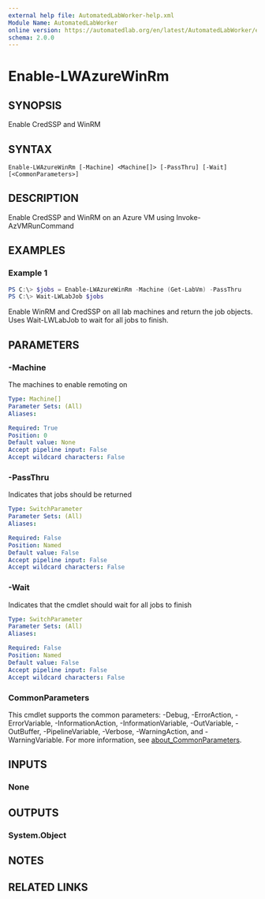 ```yaml
---
external help file: AutomatedLabWorker-help.xml
Module Name: AutomatedLabWorker
online version: https://automatedlab.org/en/latest/AutomatedLabWorker/en-us/Enable-LWAzureWinRm
schema: 2.0.0
---
```


# Enable-LWAzureWinRm

## SYNOPSIS
Enable CredSSP and WinRM

## SYNTAX

```
Enable-LWAzureWinRm [-Machine] <Machine[]> [-PassThru] [-Wait] [<CommonParameters>]
```

## DESCRIPTION
Enable CredSSP and WinRM on an Azure VM using Invoke-AzVMRunCommand

## EXAMPLES

### Example 1
```powershell
PS C:\> $jobs = Enable-LWAzureWinRm -Machine (Get-LabVm) -PassThru
PS C:\> Wait-LWLabJob $jobs
```

Enable WinRM and CredSSP on all lab machines and return the job objects.
Uses Wait-LWLabJob to wait for all jobs to finish.

## PARAMETERS

### -Machine
The machines to enable remoting on

```yaml
Type: Machine[]
Parameter Sets: (All)
Aliases:

Required: True
Position: 0
Default value: None
Accept pipeline input: False
Accept wildcard characters: False
```

### -PassThru
Indicates that jobs should be returned

```yaml
Type: SwitchParameter
Parameter Sets: (All)
Aliases:

Required: False
Position: Named
Default value: False
Accept pipeline input: False
Accept wildcard characters: False
```

### -Wait
Indicates that the cmdlet should wait for all jobs to finish

```yaml
Type: SwitchParameter
Parameter Sets: (All)
Aliases:

Required: False
Position: Named
Default value: False
Accept pipeline input: False
Accept wildcard characters: False
```

### CommonParameters
This cmdlet supports the common parameters: -Debug, -ErrorAction, -ErrorVariable, -InformationAction, -InformationVariable, -OutVariable, -OutBuffer, -PipelineVariable, -Verbose, -WarningAction, and -WarningVariable. For more information, see [about_CommonParameters](http://go.microsoft.com/fwlink/?LinkID=113216).

## INPUTS

### None
## OUTPUTS

### System.Object
## NOTES

## RELATED LINKS

